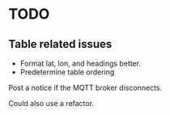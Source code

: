 # TODO

## Table related issues
- Format lat, lon, and headings better. 
- Predetermine table ordering

Post a notice if the MQTT broker disconnects.

Could also use a refactor.

